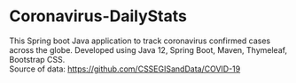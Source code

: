 # Coronavirus-DailyStats
This Spring boot Java application to track coronavirus confirmed cases across the globe.
Developed using Java 12, Spring Boot, Maven, Thymeleaf, Bootstrap CSS.  
Source of data: https://github.com/CSSEGISandData/COVID-19
